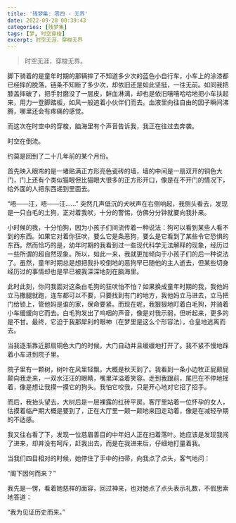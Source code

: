 ```yaml
---
title: '残梦集: 零四 - 无界'
date: 2022-09-28 00:39:43
categories: [残梦集]
tags: [梦, 时空穿梭]
excerpt: 时空无涯，穿梭无界
---
```


>时空无涯，穿梭无界。

脚下骑着的是童年时期的那辆摔了不知道多少次的蓝色小自行车，小车上的涂漆都已经摔的脱落，链条不知断了多少次，却依旧还是如此坚挺，一往无前。如同我把膝盖摔破了，把手肘磨没了一层皮，鲜血淋漓，却也是依旧嘻嘻哈哈地把小车扶起来，用力一登脚踏板，如风一般追着小伙伴们而去。血液里向往自由的因子瞬间沸腾，哪里还会有疼痛的感觉。

而这次在时空中的穿梭，脑海里有个声音告诉我，我正在往过去奔袭。

时空在倒流。

约莫是回到了二十几年前的某个月份。

首先映入眼帘的是一堵贴满正方形亮色瓷砖的墙，墙的中间是一扇双开的铜色大门，门上还有个类似猫眼但比猫眼大很多的正方形开口，像是在不开门的情况下，给外面的人把东西递到里面去。

“唔——汪，唔——汪……” 突然几声低沉的犬吠声在右侧响起，我侧头看去，发现是一只白毛的土狗，正对着我吠，十分的警惕，仿佛分分钟就要向我扑来。

小时候的我，十分怕狗，因为小孩子们间流传着一种说法：狗可以看到某些人看不到的东西。如果它对着你狂吠，要么它是条恶狗，要么是它看到了某些令它恐惧的东西。然而恰巧的是，幼年时期的我看到过一些现代科学无法解释的现象，经历过一些所谓的超自然现象。所以，如此一来，我就更加倾向于小孩子们的后一种说法了。虽然，童年时期总是想把我扑咬倒地的恶狗早已随他的主人逝去，但某些切身经历过的事情却也是早已被我深深地刻在脑海里。

此时此刻，你问我面对这条白毛狗的狂吠怕不怕？如果换成童年时期的我，我他妈立马撒腿就跑，连车都可以不要，只要找到有门的地方，我他妈立马进去，立马把门给锁上，管他妈是谁的家，保命要紧。而现在呢，我狠狠地盯着白毛狗，并骑着小车缓缓向它而去。白毛狗发出了呜咽的声音，像是对我示弱，但听起来，更多的是不甘。最终，它迫于我那犀利的眼神（在梦里是这么个形容法），仓皇地逃离而去。

当我逐渐靠近那扇铜色大门的时候，大门自动并且缓缓地打开了。我不紧不慢地踩着小车进到院子里。

院子里有一颗树，树叶在风里轻飘，大概是秋天到了。我看到一条小边牧正屁颠屁颠向我走来，一双水汪汪的眼睛，嘴里洋溢着笑容。走到我跟前，尾巴在不停地摇着，像是想让我摸一摸它的狗头。我怕它咬我，只是开心地对它招了招手。

而后，我抬头望去，大树后是一层裸露的红砖平房。客厅里站着一位怀孕的女人，估摸着临产期大概是要到了，正在大厅里一颠一颠地来回走动着，像是在减轻孕期的不适感。

我又往右看了下，发现一位慈眉善目的中年妇人正在扫着落叶。她应该是发现我闯了进来，却并没有呵斥，赶我出去，而是在我进来后，仔细地打量着我。

当我们四目相对的时候，她停住了手中的扫帚，向我点了点头，客气地问：

“阁下因何而来？”

我先是一愣，看着她慈祥的面容，回过神来，也对她点了点头表示礼数，不假思索地答道：

“我为见证历史而来。”